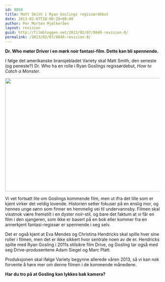 ```yaml
---
id: 9850
title: Matt Smith i Ryan Goslings regissørdebut
date: 2013-02-07T18:00:28+00:00
author: Per Morten Mjølkeråen
layout: revision
guid: http://filmbloggen.net/2013/02/07/9840-revision-8/
permalink: /2013/02/07/9840-revision-8/
---
```

**Dr. Who møter Driver i en mørk noir fantasi-film. Dette kan bli spennende.**

I følge det amerikanske bransjebladet Variety skal Matt Smith, den seneste (og peneste?) Dr. Who ha en rolle i Ryan Goslings regissørdebut, _How to Catch a Monster_. 

<a href="http://filmbloggen.net/?attachment_id=9844" rel="attachment wp-att-9844"><img src="http://filmbloggen.net/wp-content/uploads//2013/02/Matt-Smith.jpg" alt="" width="600" height="369" class="alignnone size-full wp-image-9844" /></a>

Vi vet fortsatt lite om Goslings kommende film, men ut ifra det lille som er kjent virker det veldig lovende. Historien setter fokuser på en enslig mor, og hennes unge sønn som finner en hemmelig vei til undervannsby. Filmen skal visstnok være fremstilt i en dyster noir-stil, og bare det faktum at vi får en film i den sjangeren, som ikke er basert på en bok eller kommer fra en annerkjent fantasi-regissør er spennende i seg selv. 

Det er også kjent at Eva Mendes og Christina Hendricks skal spille hver sine roller i filmen, men det er ikke sikkert hvor sentrale noen av de er. Hendricks spilte med Ryan Gosling i 2011s stilsikre film Drive, og Gosling tar også med seg Drive-produsentene Adam Siegel og Marc Platt. 

Produksjonen skal ifølge Variety begynne allerede våren 2013, så vi kan nok forvente å høre mer om denne filmen i de kommende månedene. 

**Har du tro på at Gosling kan lykkes bak kamera?**